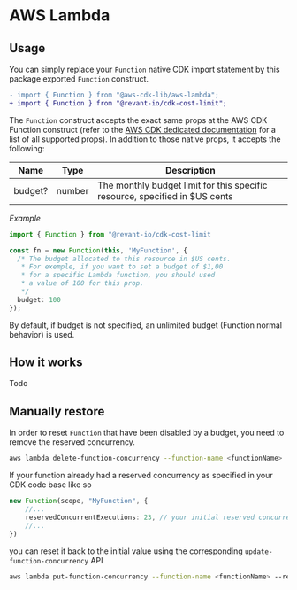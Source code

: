 # AWS Lambda

## Usage

You can simply replace your `Function` native CDK import statement by this package exported `Function` construct.


```diff
- import { Function } from "@aws-cdk-lib/aws-lambda";
+ import { Function } from "@revant-io/cdk-cost-limit";
```

The `Function` construct accepts the exact same props at the AWS CDK Function construct (refer to the [AWS CDK dedicated documentation](https://docs.aws.amazon.com/cdk/api/v2/docs/aws-cdk-lib.aws_lambda.Function.html) for a list of all supported props). In addition to those native props, it accepts the following:

| Name    | Type   | Description                                                                 |
|---------|--------|-----------------------------------------------------------------------------|
| budget? | number | The monthly budget limit for this specific resource, specified in $US cents |

_Example_

```ts
import { Function } from "@revant-io/cdk-cost-limit

const fn = new Function(this, 'MyFunction', {
  /* The budget allocated to this resource in $US cents.
   * For exemple, if you want to set a budget of $1,00
   * for a specific Lambda function, you should used
   * a value of 100 for this prop.
   */
  budget: 100
});
```

By default, if budget is not specified, an unlimited budget (Function normal behavior) is used.

## How it works

Todo

## Manually restore

In order to reset `Function` that have been disabled by a budget, you need to remove the reserved concurrency.

```sh
aws lambda delete-function-concurrency --function-name <functionName>
```

If your function already had a reserved concurrency as specified in your CDK code base like so

```ts
new Function(scope, "MyFunction", {
    //...
    reservedConcurrentExecutions: 23, // your initial reserved concurrency
    //...
})
```

you can reset it back to the initial value using the corresponding `update-function-concurrency` API

```sh
aws lambda put-function-concurrency --function-name <functionName> --reserved-concurrent-executions <initialReservedConcurrencyValue>
```